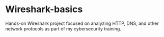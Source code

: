 # Wireshark-basics
Hands-on Wireshark project focused on analyzing HTTP, DNS, and other network protocols as part of my cybersecurity training.
